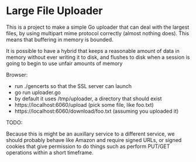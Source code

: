 # Large File Uploader

This is a project to make a simple Go uploader that can deal
with the largest files, by using multipart mime protocol
correctly (almost nothing does).  This means that buffering
in memory is bounded.

It is possible to have a hybrid that keeps a reasonable amount of
data in memory without ever writing it to disk, and flushes
to disk when a session is going to begin to use unfair amounts
of memory



Browser:

* run ./gencerts so that the SSL server can launch
* go run uploader.go
* by default it uses /tmp/uploader, a directory that should exist
* https://localhost:6060/upload   (pick some file, like foo.txt)
* https://localhost:6060/download/foo.txt  (assuming you uploaded it)

TODO:

Because this is might be an auxillary service to a different service,
we should probably behave like Amazon and require signed URLs,
or signed cookies that give permission to do things such as perform
PUT/GET operations within a short timeframe.
